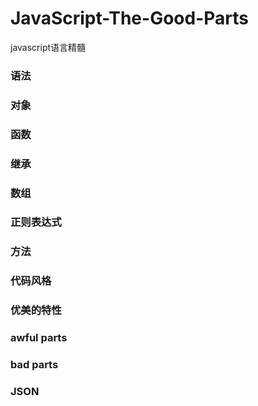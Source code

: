 # JavaScript-The-Good-Parts
javascript语言精髓

### 语法

### 对象

### 函数

### 继承

### 数组

### 正则表达式

### 方法

### 代码风格

### 优美的特性

### awful parts

### bad parts

### JSON